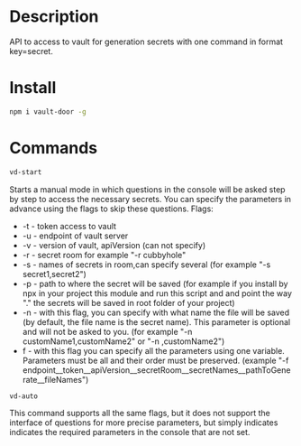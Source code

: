# Description

API to access to vault for generation secrets with one command in format key=secret.

# Install

```bash
npm i vault-door -g
```

# Commands

```bash
vd-start
```

Starts a manual mode in which questions in the console will be asked step by step to access the necessary secrets. You can specify the parameters in advance using the flags to skip these questions.
Flags:

- -t - token access to vault
- -u - endpoint of vault server
- -v - version of vault, apiVersion (can not specify)
- -r - secret room for example "-r cubbyhole"
- -s - names of secrets in room,can specify several (for example "-s secret1,secret2")
- -p - path to where the secret will be saved (for example if you install by npx in your project this module and run this script and and point the way "." the secrets will be saved in root folder of your project)
- -n - with this flag, you can specify with what name the file will be saved (by default, the file name is the secret name). This parameter is optional and will not be asked to you. (for example "-n customName1,customName2" or "-n ,customName2")
- f - with this flag you can specify all the parameters using one variable. Parameters must be all and their order must be preserved. (example "-f endpoint\_\_token\_\_apiVersion\_\_secretRoom\_\_secretNames\_\_pathToGenerate\_\_fileNames")

```bash
vd-auto
```

This command supports all the same flags, but it does not support the interface of questions for more precise parameters, but simply indicates indicates the required parameters in the console that are not set.
